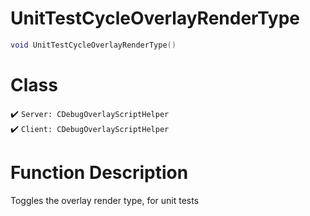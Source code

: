 # UnitTestCycleOverlayRenderType
```lua
void UnitTestCycleOverlayRenderType()
```
# Class
✔️ `Server: CDebugOverlayScriptHelper`  
✔️ `Client: CDebugOverlayScriptHelper`  

# Function Description
Toggles the overlay render type, for unit tests
